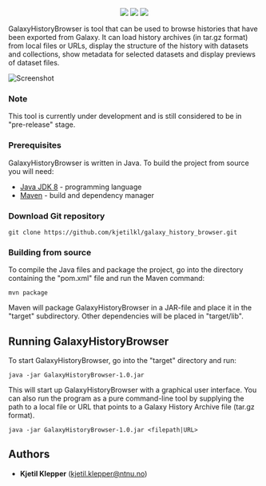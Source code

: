 
<p align="center">
    <img src ="https://img.shields.io/badge/version-1.0-blueviolet.svg"/>
    <img src ="https://img.shields.io/badge/platform-windows|linux|macos-yellow.svg"/>
    <img src ="https://img.shields.io/badge/java-1.8-blue.svg" />
</p>

GalaxyHistoryBrowser is tool that can be used to browse histories that have been exported from Galaxy.
It can load history archives (in tar.gz format) from local files or URLs, display the structure of the history
with datasets and collections, show metadata for selected datasets and display previews of dataset files.

![Screenshot](http://folk.ntnu.no/kjetikl/galaxy/galaxy_history_browser.png)

### Note

This tool is currently under development and is still considered to be in "pre-release" stage.


### Prerequisites

GalaxyHistoryBrowser is written in Java. To build the project from source you will need:

* [Java JDK 8](https://www.java.com) - programming language
* [Maven](https://maven.apache.org/) - build and dependency manager


### Download Git repository

```
git clone https://github.com/kjetilkl/galaxy_history_browser.git
```


### Building from source

To compile the Java files and package the project, go into the directory containing the "pom.xml" file and run the Maven command:

```
mvn package
```

Maven will package GalaxyHistoryBrowser in a JAR-file and place it in the "target" subdirectory. Other dependencies will be placed in "target/lib". 


## Running GalaxyHistoryBrowser

To start GalaxyHistoryBrowser, go into the "target" directory and run:

```
java -jar GalaxyHistoryBrowser-1.0.jar
```

This will start up GalaxyHistoryBrowser with a graphical user interface. You can also run the program as a pure command-line tool by supplying the path to a local file or URL
that points to a Galaxy History Archive file (tar.gz format).

```
java -jar GalaxyHistoryBrowser-1.0.jar <filepath|URL>
```


## Authors

* **Kjetil Klepper** (kjetil.klepper@ntnu.no)
